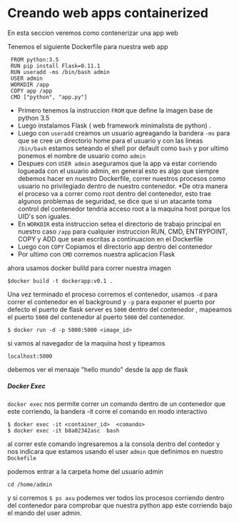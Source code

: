 ﻿# Creando web apps containerized

En esta seccion veremos como contenerizar una app web

Tenemos el siguiente Dockerfile para nuestra web app

     FROM python:3.5
     RUN pip install Flask=0.11.1
     RUN useradd -ms /bin/bash admin
     USER admin
     WORKDIR /app
     COPY app /app
     CMD ["python", "app.py"]


 -  Primero tenemos la instruccion `FROM` que define la imagen base de python 3.5
 - Luego instalamos Flask ( web framework minimalista de python) .
 - Luego con `useradd` creamos un usuario agreagando la bandera `-ms` para que se cree un directorio home para el usuario y con las lineas `/bin/bash` estamos seteando el shell por default como `bash` y por ultimo ponemos el nombre de usuario como `admin`
 - Despues con `USER admin` aseguramos que la app va estar corriendo logueada con el usuario admin, en general esto es algo que siempre debemos hacer en nuestro Dockerfile, correr nuestros procesos como usuario no privilegiado dentro de nuestro contenedor. *De otra manera el proceso va a correr como root dentro del contenedor, esto trae algunos problemas de seguridad, se dice que si un atacante toma control del contenedor tendria acceso root a la maquina host porque los UID's son iguales.
 - En `WORKDIR` esta instruccion setea el directorio de trabajo principal en nuestro caso `/app` para cualquier  instruccion RUN, CMD, ENTRYPOINT, COPY y ADD que sean escritas a continuacion en el  Dockerfile
 - Luego con `COPY` Copiamos el directorio app dentro del contenedor
 - Por ultimo con `CMD` corremos nuestra aplicacion Flask

ahora usamos docker bulild para correr nuestra imagen

    $docker build -t dockerapp:v0.1 .


Una vez terminado el proceso corremos el contenedor, usamos `-d` para correr el contenedor en el background y `-p` para exponer el puerto por defecto el puerto de flask server es `5000` dentro del contenedor , mapeamos el puerto `5000` del contenedor al puerto `5000` del contenedor.

    $ docker run -d -p 5000:5000 <image_id>  

si vamos al navegador de la maquina host y tipeamos 

    localhost:5000
debemos ver el mensaje "hello mundo" desde la app de flask

##### Docker Exec
`docker exec` nos permite correr un comando dentro de un contenedor que este corriendo, la bandera -it corre el comando en modo interactivo

    $ docker exec -it <container_id>  <comando>
    $ docker exec -it b8a02342asc  bash

 al correr este comando ingresaremos a la consola dentro del contedor y nos indicara que estamos usando el  user `admin` que definimos en nuestro `Dockefile` 

podemos entrar a la carpeta home del usuario admin

    cd /home/admin

y si corremos `$ ps axu` podemos ver todos los procesos corriendo dentro del contenedor para comprobar que nuestra python app este corriendo bajo el mando del user admin.
